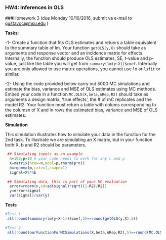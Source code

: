 ### HW4: Inferences in OLS


###Homework 3
(due Monday 10/10/2016, submit va e-mail to gustavoc@msu.edu )

**Tasks**: 

  -1- Create a function that fits OLS estimates and retunrs a table equivalent to the summary table of lm. Your function `getOLS(y,X)` should take as arguments
  and response vector and an incidence matrix for effects. Internally, the function should produce OLS estimates, SE, t-value and p-value, just like the
  table you will get from `summary(lm(y~X))$coef`. Internally you are only allowed to use matrix operations, you cannot use `lm` or `lsfit` or similar.
  
  -2- Using the code provided below carry out 5000 MC simulations and estimate the bias, variance and MSE of OLS estimates using MC methods.
      Embed your code in a function `MC.OLS(X,beta,nRep,R2)` should take as arguments a design matrix, 'true effects', the # of mC replicates and the model
      R2. Your function must return a table with colums corresponding to the columsn of X and in rows the estimated bias, variance and MSE of OLS estimates.
      
**Simulation**

This simulation illustrates how to simulate your data in the function for the 2nd task. To illustrate we are simulating an X matrix, but in your function both X, b and R2 should be parameters.
```R
 ## Simulating inputs as an example
  n=100;p=10 # your code needs to work for any n and p
  X=matrix(nrow=n,ncol=p,rnorm(p*n))
  b=rgamma(p,rate=1,shape=1)
  signal=X%*%b
  
 ## Simulating data, this is part of your MC evaluation
  error=rnorm(n,sd=sd(signal)*sqrt((1-R2)/R2))
  y=error+signal
  var(signal)/var(y)
```

**Tests**
```R
#Test 1
 all(round(summary(lm(y~X-1))$coef,5)==round(getOLS(y,X),5))
 
#Test 2
 all(round(ourFunctionForMCSimulations(X,beta,nRep,R2),5)==round(MC.OLS(X,beta,nRep,R2),5))
```
